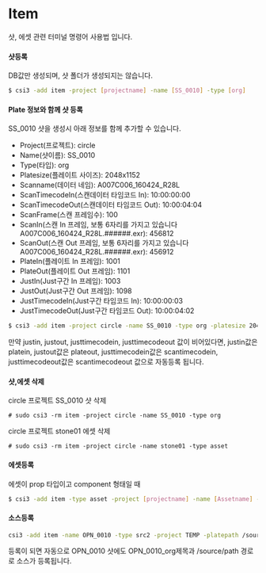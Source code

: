 # Item
샷, 에셋 관련 터미널 명령어 사용법 입니다.

#### 샷등록
DB값만 생성되며, 샷 폴더가 생성되지는 않습니다.

```bash
$ csi3 -add item -project [projectname] -name [SS_0010] -type [org]
```

#### Plate 정보와 함께 샷 등록
SS_0010 샷을 생성시 아래 정보를 함께 추가할 수 있습니다.

- Project(프로젝트): circle
- Name(샷이름): SS_0010
- Type(타입): org
- Platesize(플레이트 사이즈): 2048x1152
- Scanname(데이터 네임): A007C006_160424_R28L
- ScanTimecodeIn(스캔데이터 타임코드 In): 10:00:00:00
- ScanTimecodeOut(스캔데이터 타임코드 Out): 10:00:04:04
- ScanFrame(스캔 프레임수): 100
- ScanIn(스캔 In 프레임, 보통 6자리를 가지고 있습니다 A007C006_160424_R28L.######.exr): 456812
- ScanOut(스캔 Out 프레임, 보통 6자리를 가지고 있습니다 A007C006_160424_R28L.######.exr): 456912
- PlateIn(플레이트 In 프레임): 1001
- PlateOut(플레이트 Out 프레임): 1101
- JustIn(Just구간 In 프레임): 1003
- JustOut(Just구간 Out 프레임): 1098
- JustTimecodeIn(Just구간 타임코드 In): 10:00:00:03
- JustTimecodeOut(Just구간 타임코드 Out): 10:00:04:02

```bash
$ csi3 -add item -project circle -name SS_0010 -type org -platesize 2048x1152 -scanname A007C006_160424_R28L -scantimecodein 10:00:00:00 -scantimecodeout 10:00:04:04 -scanframe 100 -scanin 456812 -scanout 456912 -platein 1001 -plateout 1101 -justin 1003 -justout 1098 -justtimecodein 10:00:00:03 -justtimecodeout 10:00:04:02
```

만약 justin, justout, justtimecodein, justtimecodeout 값이 비어있다면,
justin값은 platein, justout값은 plateout, justtimecodein값은 scantimecodein, justtimecodeout값은 scantimecodeout 값으로 자동등록 됩니다.

#### 샷,에셋 삭제
circle 프로젝트 SS_0010 샷 삭제

```
# sudo csi3 -rm item -project circle -name SS_0010 -type org
```

circle 프로젝트 stone01 에셋 삭제
```
# sudo csi3 -rm item -project circle -name stone01 -type asset
```

#### 에셋등록

에셋이 prop 타입이고 component 형태일 때

```bash
$ csi3 -add item -type asset -project [projectname] -name [Assetname] -assettype prop -assettags prop,component
```

#### 소스등록

```bash
csi3 -add item -name OPN_0010 -type src2 -project TEMP -platepath /source/path
```

등록이 되면 자동으로 OPN_0010 샷에도 OPN_0010_org제목과 /source/path 경로로 소스가 등록됩니다.